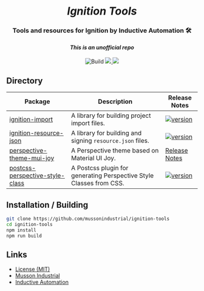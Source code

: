 <div align="center">
  <h1>
  <i>Ignition Tools</i>
</h1>
<h3>Tools and resources for Ignition by Inductive Automation 🛠️</h3>
<h4 ><b><i>This is an unofficial repo</i></b></h4>
<p>
  <img alt="Build" src="https://github.com/mussonindustrial/ignition-tools/actions/workflows/build.js.yml/badge.svg"/>
  <a href="https://github.com/mussonindustrial/ignition-tools/blob/main/LICENSE">
    <img src="https://img.shields.io/badge/License-MIT-yellow.svg" />
  </a>
  <a href="https://github.com/prettier/prettier">
    <img src="https://img.shields.io/badge/styled_with-prettier-ff69b4.svg" />
  </a>
</p>
</div>

## Directory

| Package                                                                       | Description                                                                      | Release Notes                                                                                                                                   |
| ----------------------------------------------------------------------------- | -------------------------------------------------------------------------------- | ----------------------------------------------------------------------------------------------------------------------------------------------- |
| [ignition-import](packages/ignition-import)                                   | A library for building project import files.                                     | [![version](https://img.shields.io/npm/v/ignition-import.svg?label=%20)](packages/ignition-import/CHANGELOG.md)                                 |
| [ignition-resource-json](packages/ignition-resource-json)                     | A library for building and signing `resource.json` files.                        | [![version](https://img.shields.io/npm/v/ignition-resource-json.svg?label=%20)](packages/ignition-resource-json/CHANGELOG.md)                   |
| [perspective-theme-mui-joy](packages/perspective-theme-mui-joy)               | A Perspective theme based on Material UI Joy.                                    | [Release Notes](packages/perspective-theme-mui-joy/CHANGELOG.md)                                                                                |
| [postcss-perspective-style-class](packages/postcss-perspective-style-class)   | A Postcss plugin for generating Perspective Style Classes from CSS.              | [![version](https://img.shields.io/npm/v/postcss-perspective-style-class.svg?label=%20)](packages/postcss-perspective-style-class/CHANGELOG.md) |

## Installation / Building

```sh
git clone https://github.com/mussonindustrial/ignition-tools
cd ignition-tools
npm install
npm run build
```

## Links

- [License (MIT)](LICENSE)
- [Musson Industrial](https://mussonindustrial.com/)
- [Inductive Automation](https://inductiveautomation.com/)

